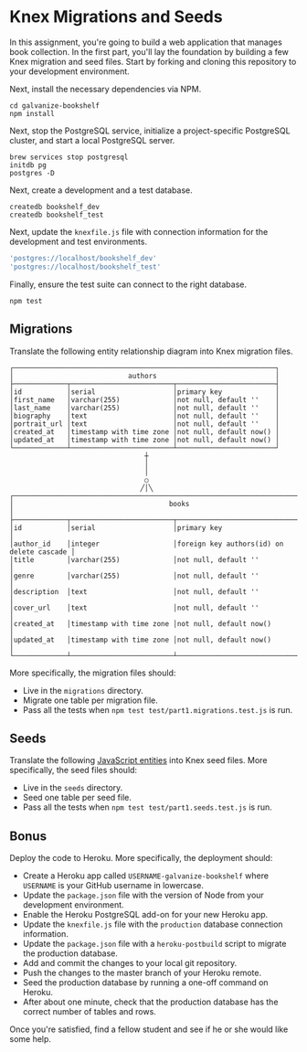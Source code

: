 # Knex Migrations and Seeds

In this assignment, you're going to build a web application that manages book collection. In the first part, you'll lay the foundation by building a few Knex migration and seed files. Start by forking and cloning this repository to your development environment.

Next, install the necessary dependencies via NPM.

```shell
cd galvanize-bookshelf
npm install
```

Next, stop the PostgreSQL service, initialize a project-specific PostgreSQL cluster, and start a local PostgreSQL server.

```shell
brew services stop postgresql
initdb pg
postgres -D
```

Next, create a development and a test database.

```shell
createdb bookshelf_dev
createdb bookshelf_test
```

Next, update the `knexfile.js` file with connection information for the development and test environments.

```javascript
'postgres://localhost/bookshelf_dev'
'postgres://localhost/bookshelf_test'
```

Finally, ensure the test suite can connect to the right database.

```shell
npm test
```

## Migrations

Translate the following entity relationship diagram into Knex migration files.

```text
┌────────────────────────────────────────────────────────────────┐
│                            authors                             │
├─────────────┬─────────────────────────┬────────────────────────┤
│id           │serial                   │primary key             │
│first_name   │varchar(255)             │not null, default ''    │
│last_name    │varchar(255)             │not null, default ''    │
│biography    │text                     │not null, default ''    │
│portrait_url │text                     │not null, default ''    │
│created_at   │timestamp with time zone │not null, default now() │
│updated_at   │timestamp with time zone │not null, default now() │
└─────────────┴─────────────────────────┴────────────────────────┘
                                 ┼
                                 │
                                 │
                                 ○
                                ╱│╲
┌──────────────────────────────────────────────────────────────────────────────────┐
│                                      books                                       │
├─────────────┬─────────────────────────┬──────────────────────────────────────────┤
│id           │serial                   │primary key                               │
│author_id    │integer                  │foreign key authors(id) on delete cascade │
│title        │varchar(255)             │not null, default ''                      │
│genre        │varchar(255)             │not null, default ''                      │
│description  │text                     │not null, default ''                      │
│cover_url    │text                     │not null, default ''                      │
│created_at   │timestamp with time zone │not null, default now()                   │
│updated_at   │timestamp with time zone │not null, default now()                   │
└─────────────┴─────────────────────────┴──────────────────────────────────────────┘
```

More specifically, the migration files should:

- Live in the `migrations` directory.
- Migrate one table per migration file.
- Pass all the tests when `npm test test/part1.migrations.test.js` is run.

## Seeds

Translate the following [JavaScript entities](https://gist.github.com/ryansobol/fb74ad1e3090b1ce5abdc0d30ae154e8) into Knex seed files. More specifically, the seed files should:

- Live in the `seeds` directory.
- Seed one table per seed file.
- Pass all the tests when `npm test test/part1.seeds.test.js` is run.

## Bonus

Deploy the code to Heroku. More specifically, the deployment should:

- Create a Heroku app called `USERNAME-galvanize-bookshelf` where `USERNAME` is your GitHub username in lowercase.
- Update the `package.json` file with the version of Node from your development environment.
- Enable the Heroku PostgreSQL add-on for your new Heroku app.
- Update the `knexfile.js` file with the `production` database connection information.
- Update the `package.json` file with a `heroku-postbuild` script to migrate the production database.
- Add and commit the changes to your local git repository.
- Push the changes to the master branch of your Heroku remote.
- Seed the production database by running a one-off command on Heroku.
- After about one minute, check that the production database has the correct number of tables and rows.

Once you're satisfied, find a fellow student and see if he or she would like some help.
